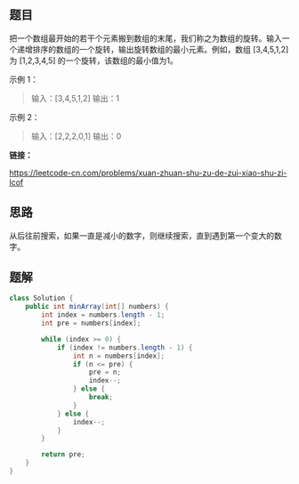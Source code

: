## 题目

把一个数组最开始的若干个元素搬到数组的末尾，我们称之为数组的旋转。输入一个递增排序的数组的一个旋转，输出旋转数组的最小元素。例如，数组 [3,4,5,1,2] 为 [1,2,3,4,5] 的一个旋转，该数组的最小值为1。  

示例 1：

> 输入：[3,4,5,1,2]
> 输出：1

示例 2：

> 输入：[2,2,2,0,1]
> 输出：0



**链接：**

https://leetcode-cn.com/problems/xuan-zhuan-shu-zu-de-zui-xiao-shu-zi-lcof

## 思路

从后往前搜索，如果一直是减小的数字，则继续搜索，直到遇到第一个变大的数字。

## 题解

```java
class Solution {
    public int minArray(int[] numbers) {
        int index = numbers.length - 1;
        int pre = numbers[index];

        while (index >= 0) {
            if (index != numbers.length - 1) {
                int n = numbers[index];
                if (n <= pre) {
                    pre = n;
                    index--;
                } else {
                    break;
                }
            } else {
                index--;
            }
        }

        return pre;
    }
}
```

